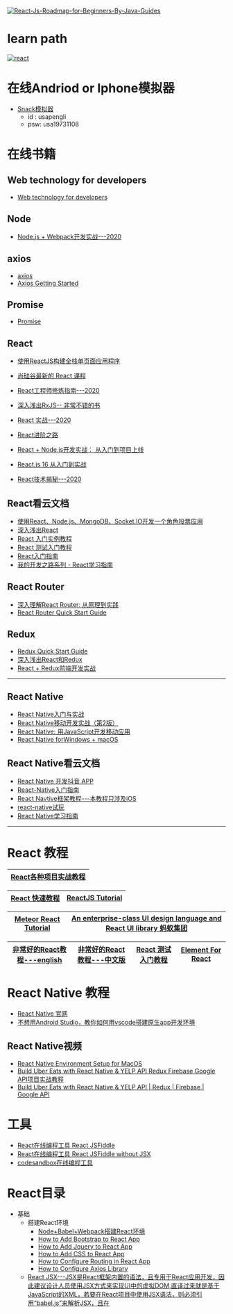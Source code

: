 

<a href="https://ibb.co/BgqkKqV"><img src="https://i.ibb.co/7G2hN2J/React-Js-Roadmap-for-Beginners-By-Java-Guides.png" alt="React-Js-Roadmap-for-Beginners-By-Java-Guides" border="0"></a>

# learn path
<a href="https://ibb.co/jDhSbGH"><img src="https://i.ibb.co/3c1n4Wk/react.png" alt="react" border="0"></a>

# 


# 在线Andriod or Iphone模拟器
* [Snack模拟器](https://snack.expo.dev/)
  * id : usapengli
  * psw: usa19731108 

# 在线书籍

## Web technology for developers
* [Web technology for developers](https://developer.mozilla.org/en-US/docs/Web)

## Node
* [Node.js + Webpack开发实战---2020](https://weread.qq.com/web/reader/7fd32de0723278b37fd69c3)


## axios
* [axios](https://github.com/axios/axios)
* [Axios Getting Started](https://axios-http.com/docs/intro)

## Promise
* [Promise](https://developer.mozilla.org/en-US/docs/Web/JavaScript/Reference/Global_Objects/Promise)


## React
* [使用ReactJS构建全栈单页面应用程序](https://fullstackopen.com/zh/about/)
* [尚硅谷最新的 React 课程](https://www.youtube.com/playlist?list=PLmOn9nNkQxJFJXLvkNsGsoCUxJLqyLGxu)
* [React工程师修炼指南---2020](https://weread.qq.com/web/reader/f0232240723982d3f02c0fd)
* [深入浅出RxJS-- 非常不错的书](https://weread.qq.com/web/reader/cfd321e05e4002cfd1a1ec2)
* [React 实战---2020](https://weread.qq.com/web/reader/b7e3278071db56f8b7ed9c4)
* [React进阶之路](https://weread.qq.com/web/reader/81b326407198d71881ba331)
* [React + Node.js开发实战： 从入门到项目上线](https://weread.qq.com/web/reader/29b322f07224e31b29b76fc)
* [React.js 16 从入门到实战](https://weread.qq.com/web/reader/96d32e5071c96a2f96d976f)

* [React技术揭秘---2020](https://react.iamkasong.com/hooks/prepare.html#%E4%BB%8Elogo%E8%81%8A%E8%B5%B7)
## React看云文档 
   * [使用React、Node.js、MongoDB、Socket.IO开发一个角色投票应用](https://www.kancloud.cn/kancloud/create-voting-app)
   * [深入浅出React](https://www.kancloud.cn/kancloud/react-in-depth)
   * [React 入门实例教程](https://www.kancloud.cn/kancloud/react)
   * [React 测试入门教程](https://www.kancloud.cn/digest/react-testing-tutorial)
   * [React入门指南](https://www.kancloud.cn/kancloud/react-quickstart)
   * [我的开发之路系列 - React学习指南](https://www.kancloud.cn/xiaoyulive/react)

## React Router
* [深入理解React Router: 从原理到实践](https://weread.qq.com/web/reader/a1b32be0723b0985a1ba93c)
* [React Router Quick Start Guide](https://weread.qq.com/web/reader/9f232ee0722ffcc89f26416)

## Redux
* [Redux Quick Start Guide](https://weread.qq.com/web/reader/e7c320d0722ffad2e7c654c)
* [深入浅出React和Redux](https://weread.qq.com/web/reader/a0b327005d185ca0b5a7803)
* [React + Redux前端开发实战](https://weread.qq.com/web/reader/20b328a0718ac6b320b2869)
---

## React Native
* [React Native入门与实战](https://weread.qq.com/web/reader/f4e32c90811e1d720g0120ae)
* [React Native移动开发实战（第2版）](https://weread.qq.com/web/reader/32932df071df2dee32933c1)
* [React Native: 用JavaScript开发移动应用](https://weread.qq.com/web/reader/5ae32920811e1a9edg013fe9)
* [React Native forWindows + macOS](https://microsoft.github.io/react-native-windows/docs/rnm-getting-started)
## React Native看云文档  
   * [React Native 开发抖音 APP](https://www.kancloud.cn/fortheday/react-native-douyin)
   * [React-Native入门指南](https://www.kancloud.cn/kancloud/react-native-lession)
   * [React Navtive框架教程---本教程只涉及iOS](https://www.kancloud.cn/digest/reactvavtive)
   * [react-native试玩](https://www.kancloud.cn/digest/doctorqrn)
   * [React Native学习指南](https://www.kancloud.cn/digest/rnative/121783)

---


# React 教程

[React各种项目实战教程](https://www.youtube.com/c/LamaDev/videos)|
---|

[React 快速教程](https://www.w3schools.com/react/default.asp)|[ReactJS Tutorial](https://www.javaguides.net/p/reactjs-tutorial.html)|
---|---|

[Meteor React Tutorial](https://react-tutorial.meteor.com/simple-todos/)|[An enterprise-class UI design language and React UI library 蚂蚁集团](https://github.com/ant-design/ant-design)|
---|---|

[非常好的React教程---english](https://pomb.us/build-your-own-react/)|[非常好的React教程---中文版](https://qcsite.gatsbyjs.io/build-your-own-react/)|[React 测试入门教程](https://www.kancloud.cn/digest/react-testing-tutorial/217588)|[Element For React](https://github.com/elemefe/element-react)|
---|---|---|---|

# React Native 教程

* [React Native 官网](https://reactnative.dev/docs/environment-setup)
* [不想用Android Studio，教你如何用vscode搭建原生app开发环境](https://www.jianshu.com/p/378930364493)


## React Native视频
* [React Native Environment Setup for MacOS](https://www.youtube.com/watch?v=oorfevovPWw)
* [Build Uber Eats with React Native & YELP API  Redux  Firebase  Google API项目实战教程](https://www.youtube.com/watch?v=jmvbhuJXFow)
* [Build Uber Eats with React Native & YELP API | Redux | Firebase | Google API](https://www.youtube.com/watch?v=jmvbhuJXFow)



# 工具
* [React在线编程工具 React JSFiddle](http://jsfiddle.net/reactjs/69z2wepo/)
* [React在线编程工具 React JSFiddle without JSX ](http://jsfiddle.net/reactjs/5vjqabv3/)
* [codesandbox在线编程工具](https://codesandbox.io/)

# React目录

* 基础
  *  搭建React环境
     * [Node+Babel+Webpack搭建React环境](https://weread.qq.com/web/reader/96d32e5071c96a2f96d976fkc9e32940268c9e1074f5bc6)
     * [How to Add Bootstrap to React App](https://www.javaguides.net/2020/07/how-to-add-bootstrap-to-react-app.html) 
     * [How to Add Jquery to React App](https://www.javaguides.net/2020/07/how-to-add-bootstrap-to-react-app.html)
     * [How to Add CSS to React App](https://www.javaguides.net/2020/09/reactjs-tutorial-for-beginners-13-styling-and-css-basics.html)
     * [How to Configure Routing in React App](https://www.javaguides.net/2020/09/reactjs-tutorial-for-beginners-14-routing.html)
     * [How to Configure Axios Library](https://www.javaguides.net/2020/08/reactjs-axios-get-post-put-and-delete-example-tutorial.html)
  * [React JSX---JSX是React框架内置的语法，且专用于React应用开发，因此建议设计人员使用JSX方式来实现UI中的虚拟DOM,直译过来就是基于JavaScript的XML，若要在React项目中使用JSX语法，则必须引用“babel.js”来解析JSX，且在<script>标签中必须改用“type="text/babel"”属性](https://weread.qq.com/web/reader/96d32e5071c96a2f96d976fkaab325601eaab3238922e53)
  * [React脚手架工具](https://weread.qq.com/web/reader/96d32e5071c96a2f96d976fk45c322601945c48cce2e120)
    * [Create React App ](https://create-react-app.dev/)
    * [CodeSandbox ](https://codesandbox.io/s/)
    * [Rekit ](https://rekit.js.org/)
  * [React组件---尽管React组件与JSX代码实现的功能基本一致，但从设计角度上讲还是推荐使用React组件方式。原因是：将React组件与Props结合使用可以实现更灵活的功能，注意一点，React组件的名称首字母必须是大写的](https://weread.qq.com/web/reader/96d32e5071c96a2f96d976fk8e232ec02198e296a067180)
    * React组件原理---如果把组件视为一个函数，那么props就是从外部传入的参数，而state可以视为函数内部的参数，最后函数返回虚拟DOM
      * React组件实现的方法
        * 方法一：通过JavaScript函数的形式来实现React组件 
          * [React函数组件](https://weread.qq.com/web/reader/96d32e5071c96a2f96d976fk02e32f0021b02e74f10ece8) 
        * 方法二：通过ES6 Class（类）的形式来实现React组件
          * [React类组件](https://weread.qq.com/web/reader/96d32e5071c96a2f96d976fk33e3289021c33e75ff09694)
      * [受控组件](https://weread.qq.com/web/reader/96d32e5071c96a2f96d976fk68d3221025468d30a95982e)
        * [受控组件解析---](https://weread.qq.com/web/reader/20b328a0718ac6b320b2869k1ff325f02181ff1de7742fc) 
          * 受控组件的优点: 受控组件的优点是在用户输入和页面显示之间做了一道可控层，可以在用户输入之后和页面显示之前对输入值进行处理
          * 受控组件的缺点：是需要为每个表单组件都绑定一个change事件，并且定义一个事件处理器去绑定表单值和组件的状态，而且每次表单值的改变都必定会调用一次onChange事件，带来了一些性能上的损耗
      * [非受控组件](https://weread.qq.com/web/reader/96d32e5071c96a2f96d976fk68d3221025468d30a95982e)
        * [非受控组件解析](https://weread.qq.com/web/reader/20b328a0718ac6b320b2869)
      * [React组合组件](https://weread.qq.com/web/reader/96d32e5071c96a2f96d976fk6ea321b021d6ea9ab1ba605)
      * [React组件切分与提取](https://weread.qq.com/web/reader/96d32e5071c96a2f96d976fke3632bd0222e369853df322)
    * React组件主要成员
      * [1. Props---React组件通过Props可以接收任意的输入值，专门用来实现React函数组件接受参数的输入](https://weread.qq.com/web/reader/96d32e5071c96a2f96d976fk341323f021e34173cb3824c)
      * [2. React State与生命周期](https://weread.qq.com/web/reader/96d32e5071c96a2f96d976fk1c3321802231c383cd30bb3)
        * 状态定义（State）---来自服务端返回的数据、本地缓存的数据、本地生成没有持久化到服务器的数据、数据加载时候的加载状态等
        * state---React框架之所以定义这个状态（State）概念，其目的就是仅仅通过更新React组件的状态（State），就可以实现重新渲染用户界面的操作（这样就不需要操作DOM了）。这点也正是React设计理念相较于其他前端框架的先进之处，相比于props, state只存在于组件自身内部，用来影响视图的展示。可以使用React内置的setState()方法修改state，每当使用setState()时，React会将需要更新的state合并后放入状态队列，触发调和过程（Reconciliation），而不是立即更新state，然后根据新的状态结构重新渲染UI界面，最后React会根据差异对界面进行最小化重新渲染
          * [生命周期可基本分成三个状态](https://weread.qq.com/web/reader/20b328a0718ac6b320b2869k98f3284021498f137082c2e)
            * Mounting：已开始挂载真实的组件DOM, 一个组件的挂载会经历下面几个过程：
              * constructor()
              * getDerivedStateFromProps()
              * render()
              * componentDidMount()
            * Updating：正在重新渲染组件DOM, 数据更新可以分为下面两种情况
              * 组件自身state更新,会经历下面几个过程
                * shouldComponentUpdate()
                * render()
                * getSnapshotBeforeUpdate()
                * componentDidUpdate()
              * 父组件props更新,会经历下面几个过程
                * static getDerivedStateFromProps()
                * shouldComponentUpdate()
                * render()
                * getSnapshotBeforeUpdate()
                * componentDidUpdate()
            * Unmounting：已卸载真实的组件DOM
              * componentWillUnmount() 
          * 错误处理---在渲染期间，生命周期方法或构造函数constructor()中发生错误时将会调用componentDidCatch()方法
            * componentDidCatch()
          * 老版React中的生命周期---废弃这些方法
            * componentWillMount()
            * componentWillReceiveProps()
            * componentWillUpdate()
          * 新版React中的两个新的生命周期
            * getDerivedStateFromProps()
            * getSnapshotBeforeUpdate()
      * [3. render()方法---其返回一个JSX元素，并且外层一定要使用一个单独的元素将所有内容包裹起来](https://weread.qq.com/web/reader/20b328a0718ac6b320b2869k6f4322302126f4922f45dec)
        * render()返回元素数组
        * render()返回字符串
    * [组件之间的通信](https://weread.qq.com/web/reader/20b328a0718ac6b320b2869k1f032c402131f0e3dad99f3)
      * 父组件向子组件通信
      * 子组件向父组件通信
      * 跨级组件通信
      * 非嵌套组件通信
  * [React事件处理](https://weread.qq.com/web/reader/96d32e5071c96a2f96d976fkd9d320f022ed9d4f495e456)
    * 事件代理
    * [事件的自动绑定](https://weread.qq.com/web/reader/20b328a0718ac6b320b2869)
      * 在构造函数中使用bind()绑定this
      * 使用箭头函数绑定this 
      * 使用bind()方法绑定this
      * 使用属性初始化器语法绑定this
    * [在React中使用浏览器原生事件](https://weread.qq.com/web/reader/20b328a0718ac6b320b2869)
    * [合成事件与原生事件混用](https://weread.qq.com/web/reader/20b328a0718ac6b320b2869)
  * [React表单（Forms）](https://weread.qq.com/web/reader/20b328a0718ac6b320b2869k1ff325f02181ff1de7742fc)
  * [React的样式处理](https://weread.qq.com/web/reader/20b328a0718ac6b320b2869k8e232ec02198e296a067180)
  * [React Router](https://weread.qq.com/web/reader/96d32e5071c96a2f96d976fkf09320f026af0935e4cd23d)
  * [Redux](https://weread.qq.com/web/reader/20b328a0718ac6b320b2869k33e3289021c33e75ff09694)
    * Redux三大特性---Redux的设计思想是将应用看作是一个状态机，视图与状态是一一对应的；所有状态都存放在Store这个对象内。用户通过触发Vew层的Action去改变Store中的状态，而Vew层的状态来源于Store，一个state对应一个Vew，也就是“状态驱动视图变化
      * 单一数据源
      * state是只读的
      * 使用纯函数执行修改
    * Redux由3部分组成
      * Action---Action用来表达动作，是一个用于描述发生了什么的事情JavaScript对象，它也是信息的载体。Action是一个能够把state从应用传到Store的载体，非常重要的一点，Action是Store中数据的唯一来源
      * Reducer---而Reducer的职责就是定义整个应用的状态如何更改。Reducer主要作用是根据Action执行去更新Store中的状态
      * Store---Redux中全局只有一个Store，用于存储整个应用的状态，它有以下4个API
        * getState()方法用于获取state；
        * dispatch(action)方法用于执行一个Action
        * subscribe(listener)用于注册回调，监听state变化
        * replaceReducer(nextReducer)更新当前Store内的Reducer（一般只会在开发模式中使用）
        * [Store的创建](https://weread.qq.com/web/reader/20b328a0718ac6b320b2869k33e3289021c33e75ff09694)
          * createStore()---Store是通过Redux提供的createStore()方法来创建的,createStore()函数返回Store，里面保存了所有state对象
  * Redux搭配React使用---Redux是不依赖于React而存在的，它本身能支持React、Angular、Ember和jQuery等。要让其在React上运行，就得让二者绑定起来去建立连接。于是就有了react-redux，它能将Redux绑定到React上
    * [react-redux react-redux提供了两个重要对象：Provider和connect](https://weread.qq.com/web/reader/20b328a0718ac6b320b2869k33e3289021c33e75ff09694)
      * Provider---使用react-redux时需要先在最顶层创建一个Provider组件，用于将所有的React组件包裹起来，从而使React的所有组件都成为Provider的子组件。然后将创建好的Store作为Provider的属性传递给Provider
      * connect---connect的主要作用是连接React组件与Redux Store。当前组件可以通过props获取应用中的state和Actions

# React 项目实战

* [【项目实战】使用React、Node.js、MongoDB、Socket.IO开发一个角色投票应用---学习到如何使用Node.js构建一个REST API、使用MongoDB保存和检索数据、使用Socket.IO跟踪在线的访问者，以及使用React + Flux和服务端渲染来构建单页面应用，最后将应用部署到云端](https://www.kancloud.cn/kancloud/create-voting-app/63976)
* [【项目实战】React Native 开发抖音 APP](https://www.kancloud.cn/fortheday/react-native-douyin/1673388)
* [【项目实战】React实战博客系统](https://www.kancloud.cn/ale541/react_/2105655)
* [【项目实战】使用React、Node.js、MongoDB、Socket.IO开发一个角色投票应用](https://www.kancloud.cn/kancloud/create-voting-app/63976)
* [【项目实战】React project 实战系列](https://www.sourcecodeexamples.net/search/label/React-Projects)
* [【项目实战】Free Spring Boot ReactJS Open Source Projects ](https://www.javaguides.net/2020/08/free-spring-boot-reactjs-open-source-projects-github.html)
* [【项目实战】Spring Boot + React JS CRUD Example Tutorial](https://www.javaguides.net/2020/07/spring-boot-react-js-crud-example-tutorial.html)
* [【项目实战】ReactJS + Spring Boot CRUD Full Stack Application](https://www.youtube.com/playlist?list=PLGRDMO4rOGcNLnW1L2vgsExTBg-VPoZHr)
* [【项目实战】React JS + Spring Boot REST API Example Tutorial](https://www.javaguides.net/2020/07/react-js-spring-boot-rest-api-example-tutorial.html)
* [【项目实战】React + Spring Boot + MongoDB CRUD Example](https://www.javaguides.net/2021/08/react-spring-boot-mongodb-crud-example.html)
* [【项目实战】React + Spring Boot + PostgreSQL CRUD Example](https://www.javaguides.net/2021/08/react-spring-boot-postgresql-crud.html)
* [Spring Boot + Angular + MongoDB CRUD Example](https://www.javaguides.net/2021/08/spring-boot-angular-mongodb-crud-example.html)
* [Angular Spring Boot Login and Logout Example](https://www.javaguides.net/2021/08/angular-spring-boot-login-and-logout.html)
* [Spring Boot + Angular + PostgreSQL CRUD Example](https://www.javaguides.net/2021/08/spring-boot-angular-postgresql-crud.html)
* [【项目实战】Spring boot + React JS CRUD Example Tutorial - Spring Boot Backend with MySQL - Part 1](https://www.javaguides.net/2020/07/spring-boot-react-js-crud-example-tutorial-spring-boot-backend-part1.html)
* [【项目实战】Spring boot + React JS CRUD Example Tutorial - React App Frontend - Part 2](https://www.javaguides.net/2020/07/spring-boot-react-js-crud-example-tutorial-react-app-frontend-part2.html)


# 视频
* [Build and Deploy a Modern Full Stack ECommerce React Application with Stripe](https://www.youtube.com/watch?v=4mOkFXyxfsU&t=11s)  
* [React Booking | Reservation App UI Design for Beginners](https://www.youtube.com/watch?v=RkWpJ4XUHuw)  
* [Full MERN Website React Nodejs w/ GraphQL Tailwind and Docker From Zero To Deployment +  GIVEAWAY](https://www.youtube.com/watch?v=4ELH8CT4J0A)  
* [react入门加成+实战项目](https://www.bilibili.com/video/BV14y4y1g7M4/?spm_id_from=333.788.recommend_more_video.2)
* [Full MERN Website React Nodejs ](https://www.youtube.com/watch?v=4ELH8CT4J0A)
* [ React Projects - Complete Course](https://www.youtube.com/watch?v=a_7Z7C_JCyo)
* [React 入门实战（干货）](https://blog.csdn.net/qq_27384769/article/details/79439915)
* [前端 框架-react基础到实战-尚硅谷](https://www.bilibili.com/video/av51174155?from=search&seid=3761726523875051382)
* [尚硅谷前端：React框架](https://www.bilibili.com/video/av67465246?from=search&seid=13576425469917806454)
* [尚硅谷前端：React全栈项目谷粒后台](https://www.bilibili.com/video/av67517553?from=search&seid=8498443111459329613 "该项目是基于新版本 React 全家桶的后台管理项目，包括前端PC应用和后端应用,采用模块化、组件化、工程化的模式开发,项目架构 前台: React + Redux + React-Router + Axios + webpack
后台: Node + Express + MongoDB + Mongoose")
* [尚硅谷前端_硅谷直聘](https://www.bilibili.com/video/av49927093?from=search&seid=7125830216553997393 "该项目是基于新版本 React 的全栈项目，此项目为一个前后台分离的招聘的移动端Web SPA, 包括前端应用和后端应用,功能类似于BOSS直聘 前台: React全家桶 + ES6 + webpack 后台: Node + Express + MongoDB + SocketIO, 技术点:React, React-Router-DOM, Redux, antd-mobile, Axios,Postman, webpack ESlint,create-react-app,Babel, MD5, js-cookie, socket-io")
 
 
 
 # 参考
 * [React Native常用IDE推荐与安装配置](https://daimajiaoliu.com/daima/476219b40900404)
 * [2020年值得你去试试的10个React开发工具](https://www.cnblogs.com/powertoolsteam/p/12071440.html)
 * [2021 年 React 开发者使用率最高的 7 款工开发工具](https://news.sangniao.com/p/1443903086)
 * [ReactNative开发工具有这一篇足矣](https://cloud.tencent.com/developer/article/1117710)
 * [使用 React Hooks 代替 Redux](https://zhuanlan.zhihu.com/p/66020264)
 * [redux 有什么缺点？](https://www.zhihu.com/question/263928256)
 * [一文看懂React Hooks](https://segmentfault.com/a/1190000039200472#:~:text=React%20Hooks%E6%98%AF%E4%BB%8EReact,%E5%92%8C%E5%87%BD%E6%95%B0%E7%BB%84%E4%BB%B6%E7%9A%84%E6%A6%82%E5%BF%B5%E3%80%82)
* [使用React官方Hooks代替redux完整方案](https://zhuanlan.zhihu.com/p/417283750)
* [为什么 npm install 的时候会显示严重漏洞](https://juejin.cn/post/6844903983266398221)
* [npm 指令一直出現 npm fund 贊助訊息？](https://ephrain.net/mac-linux-npm-%E6%8C%87%E4%BB%A4%E4%B8%80%E7%9B%B4%E5%87%BA%E7%8F%BE-npm-fund-%E8%B4%8A%E5%8A%A9%E8%A8%8A%E6%81%AF%EF%BC%9F/)
* [react-native生命周期详解](https://juejin.cn/post/6976914806028632094)
* [React Native 性能优化指南【全网最全，值得收藏】](https://juejin.cn/post/6844904041290432525)
